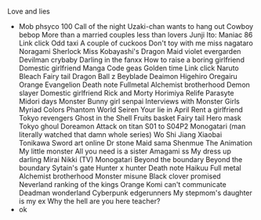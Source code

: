 
Love and lies
- Mob phsyco 100
Call of the night 
Uzaki-chan wants to hang out
Cowboy bebop 
More than a married couples less than lovers
Junji Ito: Maniac 
86 
Link click 
Odd taxi
A couple of cuckoos 
Don't toy with me miss nagataro 
Noragami
Sherlock
Miss Kobayashi's Dragon Maid
 violet evergarden
Devilman crybaby
Darling in the fanxx
How to raise a boring girlfriend 
Domestic girlfriend Manga
Code geas
Golden time 
Link click 
Naruto
Bleach 
Fairy tail
Dragon Ball z
Beyblade
Deaimon
Higehiro 
Oregairu
Orange
Evangelion
Death note
Fullmetal Alchemist brotherhood
Demon slayer
Domestic girlfriend
Rick and Morty
Horimiya
Relife
Parasyte
Midori days
Monster
Bunny girl senpai
Interviews with Monster Girls
Myriad Colors Phantom World
Seiren
Your lie in April
Rent a girlfriend
Tokyo revengers
Ghost in the Shell
Fruits basket
Fairy tail
Hero mask
Tokyo ghoul
Doreamon
Attack on titan S01 to S04P2
Monogatari (man literally watched that damn whole series)
Wo Shi Jiang Xiaobai
Tonikawa
Sword art online
Dr stone
Maid sama
Shenmue The Animation
My little monster
All you need is a sister
Amagami ss
My dress up darling
Mirai Nikki (TV)
Monogatari
Beyond the boundary
Beyond the boundary
Sytain's gate
Hunter x hunter
Death note 
Haikuu
Full metal Alchemist brotherhood 
Monster misune
Black clover
promised Neverland
ranking of the kings
Orange
Komi can't communicate
Deadman wonderland
Cyberpunk edgerunners
My stepmom's daughter is my ex
Why the hell are you here teacher?
- ok